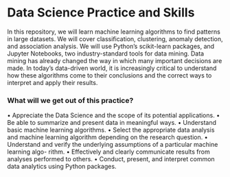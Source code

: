 # Data Science Practice and Skills

In this repository, we will learn machine learning algorithms to find patterns in large datasets.
We will cover classification, clustering, anomaly detection, and association analysis. We will
use Python’s scikit-learn packages, and Jupyter Notebooks, two industry-standard tools for data
mining. Data mining has already changed the way in which many important decisions are made.
In today’s data-driven world, it is increasingly critical to understand how these algorithms come
to their conclusions and the correct ways to interpret and apply their results.

### What will we get out of this practice?
• Appreciate the Data Science and the scope of its potential applications.
• Be able to summarize and present data in meaningful ways.
• Understand basic machine learning algorithms.
• Select the appropriate data analysis and machine learning algorithm depending on the
research question.
• Understand and verify the underlying assumptions of a particular machine learning algo-
rithm.
• Effectively and clearly communicate results from analyses performed to others.
• Conduct, present, and interpret common data analytics using Python packages.
